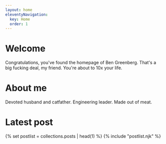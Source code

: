 ```yaml
---
layout: home
eleventyNavigation:
  key: Home
  order: 1
---
```

# Welcome
Congratulations, you've found the homepage of Ben Greenberg. That's a big fucking deal, my friend. You're about to 10x your life.

# About me
Devoted husband and catfather. Engineering leader. Made out of meat.

# Latest post

{% set postlist = collections.posts | head(1) %}
{% include "postlist.njk" %}

